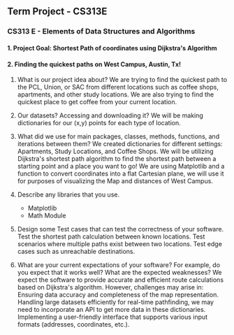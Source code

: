 ## Term Project - CS313E

### CS313 E - Elements of Data Structures and Algorithms 

#### 1. Project Goal: Shortest Path of coordinates using Dijkstra's Algorithm

#### 2. Finding the quickest paths on West Campus, Austin, Tx! 
1. What is our project idea about?
   We are trying to find the quickest path to the PCL, Union, or SAC from different locations such as coffee shops, apartments, and other study locations. We are also 
   trying to find the quickest place to get coffee from your current location. 
3. Our datasets? Accessing and downloading it?
   We will be making dictionaries for our (x,y) points for each type of location.
5. What did we use for main packages, classes, methods, functions, and iterations between them?
   We created dictionaries for different settings: Apartments, Study Locations, and Coffee Shops.
   We will be utilizing Dijkstra's shortest path algorithm to find the shortest path between a starting point and a place you want to go!
   We are using Matplotlib and a function to convert coordinates into a flat Cartesian plane, we will use it for purposes of visualizing the Map and distances of West Campus.
   
7. Describe any libraries that you use.
      - Matplotlib
      - Math Module
   
9. Design some Test cases that can test the correctness of your software.
   Test the shortest path calculation between known locations.
   Test scenarios where multiple paths exist between two locations.
   Test edge cases such as unreachable destinations.

    
11. What are your current expectations of your software? For example, do you expect that it works well? What are the expected weaknesses?
   We expect the software to provide accurate and efficient route calculations based on Dijkstra's algorithm. However, challenges may arise in:
   Ensuring data accuracy and completeness of the map representation.
   Handling large datasets efficiently for real-time pathfinding, we may need to incorporate an API to get more data in these dictionaries.
   Implementing a user-friendly interface that supports various input formats (addresses, coordinates, etc.).


